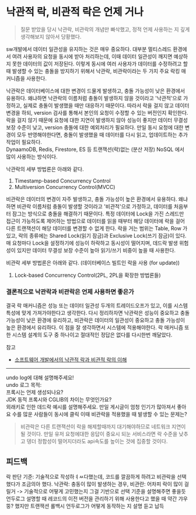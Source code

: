 # 낙관적 락, 비관적 락은 언제 거나

> 질문 받았을 당시 낙관락, 비관락의 개념만 빠삭했고, 정적 언제 사용하는 지 깊게 생각해보지 않아서 당황했다.

sw개발에서 데이터 일관성을 유지하는 것은 매우 중요하다. 대부분 멀티스레드 환경에서 여려 사용자의 요청을 동시에 받아 처리하는데, 이때 데이터 일관성이 깨지면 예상하지 못한 데이터의 값이 저장된다. 이렇게 동시에 여러 사용자가 데이터를 수정하려고 할 때 발생할 수 있는 충돌을 방지하기 위해서 낙관락, 비관락이라는 두 가지 주요 락킹 매커니즘을 사용한다.

낙관락은 데이터베이스에 대한 변경이 드물게 발생하고, 충돌 가능성이 낮은 환경에서 유용하다. 왜냐하면 낙관락의 이름처럼 충돌이 발생하지 않을 것이라고 '낙관적'으로 가정하고, 실제로 충돌이 발생했을 때만 대응하기 때문이다. 따라서 락을 걸지 않고 데이터 변경을 하되, version 검사를 통해서 본인의 요청이 수정할 수 있는 버전인지 확인한다.  
락을 걸지 않기 때문에 요청에 대한 지연이 발생하지 않아 성능이 좋지만 데이터 무결성 보장 수준이 낮고, version 충돌에 대한 예외처리가 필요하다. 만일 동시 요청에 대한 변경이 모두 반영해야한다면, 충돌이 발생했을 때 데이터를 다시 읽고, 업데이트하는 추가작업이 필요하다.  
DynaamoDB, Redis, Firestore, ES 등 트랜잭션(락)없는 (분산 저장) NoSQL 에서 많이 사용하는 방식이다.

낙관락의 세부 방법론은 아래와 같다.

1. Timestamp-based Concurrency Control
2. Multiversion Concurrency Control(MVCC)

비관락은 데이터의 변경이 자주 발생하고, 충돌 가능성이 높은 환경에서 유용하다. 왜냐하면 비관락 이름처럼 충돌이 발생할 것이라고 '비관적'으로 가정하고, 데이터를 처음부터 잠그는 방식으로 충돌을 해결하기 때문이다. 특정 데이터에 Lock을 가진 스레드만 접근이 가능하도록 제어하는 방법으로 데이터를 읽을 때부터 해당 데이터에 락을 걸어 다른 트랜잭션이 해당 데이터를 변경할 수 없게 한다. 락을 거는 범위는 Table, Row 가 있고, 락의 종류에는 Shared Lock(읽기 잠금)과 Exclusive Lock(쓰기 잠금)이 있다.  
매 요청마다 Lock을 설정하기에 성능이 하락하고 동시성이 떨어지며, 데드락 발생 위험성이 있지만 데이터 무결성 보장 수준이 높아 읽기/쓰기 비중이 높을 때 사용한다.

비관락 세부 방법론은 아래와 같다. (데이터베이스 빌트인 락을 사용 (for update))

1. Lock-based Concurrency Control(2PL, 2PL을 확장한 방법론들)

### 결론적으로 낙관락과 비관락은 언제 사용하면 좋은가

결국 락 매커니즘은 성능 또는 데이터 일관성 두개의 트레이드오프가 있고, 이를 시스템 특성에 맞게 가져가야한다고 생각한다.
다시 정리하자면 낙관락은 성능이 중요하고 충돌 가능성이 낮은 환경에 유리하고, 비관락은 데이터의 일관성이 중요하고 충돌 가능성이 높은 환경에서 유리하다. 이 점을 잘 생각하면서 시스템에 적용해야한다.
락 매커니즘 또한 시스템 설계의 도구 중 하나이고 절대적인 정답은 없다를 다시한번 깨달았다.

참고

- [소프트웨어 개발에서의 낙관적 락과 비관적 락의 이해](https://f-lab.kr/insight/understanding-optimistic-and-pessimistic-locking)

---

undo log에 대해 설명해주세요!  
undo 로그 목적:  
프록시는 언제 생성되나요?  
JDK 동적 프록시와 CGLIB의 차이는 무엇인가요?  
외래키로 인한 데드락 예시를 설명해주세요.
만일 게시글이 엄청 인기가 많아져서 좋아요 수를 많운 사람들이 동시에 클릭 이때 비관락을 적용했을 때 발생할 수 있는 문제는?

> 비관락은 다른 트랜잭션이 락을 해제할때까지 대기해야하므로 네트워크 지연이될 것이다. 만일 유저 요청에대한 응답이 중요시 되눈 서비스라면 락 수준을 낮추고 뎅더 정합성이 떨어지더라도 api속도를 높이는 것에 집중할 것이다.

## 피드백

락 판단 기준: 기술적으로 작성하ㅕㅆ다했는데, 코드를 깔끔하게 하려고 비관락을 선택했다가 조금의아 했다.
낙관락: 충동이 많이 발생하는 경우, 비관란: 어차피 락이 많이 걸릴거 -> 기술적으로 어떻게 고민했는지 그걸 기반으로 선택 기준을 설명해주면 좋을듯
언두로그 설명할 때 레코드의 이전 버전을 관리하기 위해 사용한다고 했을 때 약간 갸우뚱? 했지만 트랜잭션 롤백시 언두로그가 어떻게 동작하는 지 설명 듣고 납득
